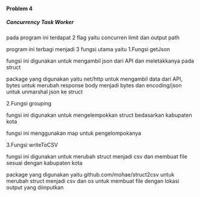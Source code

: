 #### Problem 4
##### Concurrency Task Worker
pada program ini terdapat 2 flag yaitu concurren limit dan output path

program ini terbagi menjadi 3 fungsi utama yaitu
1.Fungsi getJson

fungsi ini digunakan untuk mengambil json dari API dan meletakkanya pada struct

package yang digunakan yaitu net/http untuk mengambil data dari API, bytes untuk 
merubah response body menjadi bytes dan encoding/json untuk unmarshal json ke struct

2.Fungsi grouping

fungsi ini digunakan untuk mengelempokkan struct bedasarkan kabupaten kota

fungsi ini menggunakan map untuk pengelompokanya

3.Fungsi writeToCSV

fungsi ini digunakan untuk merubah struct menjadi csv dan membuat file sesuai dengan kabupaten kota

package yang digunakan yaitu github.com/mohae/struct2csv untuk merubah struct menjadi csv 
dan os untuk membuat file dengan lokasi output yang diinputkan 